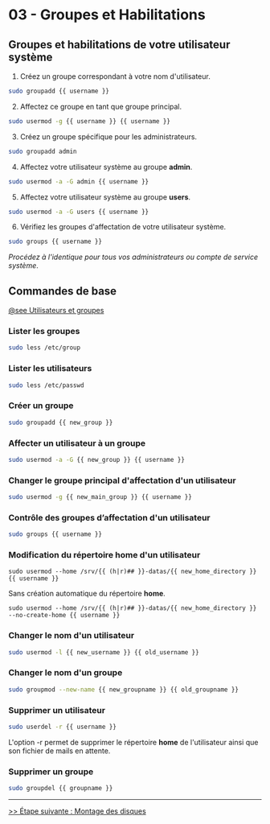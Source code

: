 # 03 - Groupes et Habilitations

## Groupes et habilitations de votre utilisateur système

1. Créez un groupe correspondant à votre nom d'utilisateur.

```bash
sudo groupadd {{ username }}
```

2. Affectez ce groupe en tant que groupe principal.

```bash
sudo usermod -g {{ username }} {{ username }}
```

3. Créez un groupe spécifique pour les administrateurs.

```bash
sudo groupadd admin
```

4. Affectez votre utilisateur système au groupe **admin**.

```bash
sudo usermod -a -G admin {{ username }}
```

5. Affectez votre utilisateur système au groupe **users**.

```bash
sudo usermod -a -G users {{ username }}
```

6. Vérifiez les groupes d'affectation de votre utilisateur système.

```bash
sudo groups {{ username }}
```

*Procédez à l'identique pour tous vos administrateurs ou compte de service système*.

## Commandes de base

[@see Utilisateurs et groupes](https://wiki.archlinux.fr/Utilisateurs_et_Groupes)

### Lister les groupes

```bash
sudo less /etc/group
```

### Lister les utilisateurs

```bash
sudo less /etc/passwd
```

### Créer un groupe

```bash
sudo groupadd {{ new_group }}
```

### Affecter un utilisateur à un groupe

```bash
sudo usermod -a -G {{ new_group }} {{ username }}
```

### Changer le groupe principal d'affectation d'un utilisateur

```bash
sudo usermod -g {{ new_main_group }} {{ username }}
```

### Contrôle des groupes d’affectation d'un utilisateur

```bash
sudo groups {{ username }}
```

### Modification du répertoire home d'un utilisateur

```
sudo usermod --home /srv/{{ (h|r)## }}-datas/{{ new_home_directory }} {{ username }}
```

Sans création automatique du répertoire **home**.

```
sudo usermod --home /srv/{{ (h|r)## }}-datas/{{ new_home_directory }} --no-create-home {{ username }}
```

### Changer le nom d'un utilisateur

```bash
sudo usermod -l {{ new_username }} {{ old_username }}
```

### Changer le nom d'un groupe

```bash
sudo groupmod --new-name {{ new_groupname }} {{ old_groupname }}
```

### Supprimer un utilisateur

```bash
sudo userdel -r {{ username }}
```

L'option -r permet de supprimer le répertoire **home** de l'utilisateur ainsi que son fichier de mails en attente.

### Supprimer un groupe

```bash
sudo groupdel {{ groupname }}
```

---
[>> Étape suivante : Montage des disques](04-disk-mounting.md)